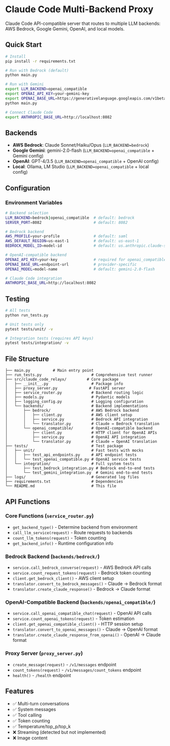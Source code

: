 # Claude Code Multi-Backend Proxy

Claude Code API-compatible server that routes to multiple LLM backends: AWS Bedrock, Google Gemini, OpenAI, and local models.

## Quick Start

```bash
# Install
pip install -r requirements.txt

# Run with Bedrock (default)
python main.py

# Run with Gemini
export LLM_BACKEND=openai_compatible
export OPENAI_API_KEY=your-gemini-key
export OPENAI_BASE_URL=https://generativelanguage.googleapis.com/v1beta/openai
python main.py

# Connect Claude Code
export ANTHROPIC_BASE_URL=http://localhost:8082
```

## Backends

- **AWS Bedrock**: Claude Sonnet/Haiku/Opus (`LLM_BACKEND=bedrock`)
- **Google Gemini**: gemini-2.0-flash (`LLM_BACKEND=openai_compatible` + Gemini config)
- **OpenAI**: GPT-4/3.5 (`LLM_BACKEND=openai_compatible` + OpenAI config)  
- **Local**: Ollama, LM Studio (`LLM_BACKEND=openai_compatible` + local config)

## Configuration

### Environment Variables

```bash
# Backend selection
LLM_BACKEND=bedrock|openai_compatible  # default: bedrock
SERVER_PORT=8082                       # default: 8082

# Bedrock backend
AWS_PROFILE=your-profile               # default: saml
AWS_DEFAULT_REGION=us-east-1           # default: us-east-1
BEDROCK_MODEL_ID=model-id              # default: us.anthropic.claude-sonnet-4-*

# OpenAI-compatible backend
OPENAI_API_KEY=your-key                # required for openai_compatible
OPENAI_BASE_URL=endpoint-url           # provider-specific
OPENAI_MODEL=model-name                # default: gemini-2.0-flash

# Claude Code integration
ANTHROPIC_BASE_URL=http://localhost:8082
```

## Testing

```bash
# All tests
python run_tests.py

# Unit tests only  
pytest tests/unit/ -v

# Integration tests (requires API keys)
pytest tests/integration/ -v
```

## File Structure

```
├── main.py          # Main entry point
├── run_tests.py                      # Comprehensive test runner
├── src/claude_code_relayx/         # Core package
│   ├── __init__.py                   # Package info
│   ├── proxy_server.py              # FastAPI server
│   ├── service_router.py             # Backend routing logic
│   ├── models.py                     # Pydantic models
│   ├── logging_config.py             # Logging configuration
│   └── backends/                     # Backend implementations
│       ├── bedrock/                  # AWS Bedrock backend
│       │   ├── client.py             # AWS client setup
│       │   ├── service.py            # Bedrock API integration
│       │   └── translator.py         # Claude ↔ Bedrock translation
│       └── openai_compatible/        # OpenAI-compatible backend
│           ├── client.py             # HTTP client for OpenAI APIs
│           ├── service.py            # OpenAI API integration
│           └── translator.py         # Claude ↔ OpenAI translation
├── tests/                            # Test package
│   ├── unit/                         # Fast tests with mocks
│   │   ├── test_api_endpoints.py     # API endpoint tests
│   │   └── test_openai_compatible.py # OpenAI service tests
│   └── integration/                  # Full system tests
│       ├── test_bedrock_integration.py # Bedrock end-to-end tests
│       └── test_gemini_integration.py  # Gemini end-to-end tests
├── logs/                             # Generated log files
├── requirements.txt                  # Dependencies
└── README.md                         # This file
```

## API Functions

### Core Functions (`service_router.py`)
- `get_backend_type()` - Determine backend from environment  
- `call_llm_service(request)` - Route requests to backends
- `count_llm_tokens(request)` - Token counting
- `get_backend_info()` - Runtime configuration info

### Bedrock Backend (`backends/bedrock/`)
- `service.call_bedrock_converse(request)` - AWS Bedrock API calls
- `service.count_request_tokens(request)` - Bedrock token counting
- `client.get_bedrock_client()` - AWS client setup
- `translator.convert_to_bedrock_messages()` - Claude → Bedrock format
- `translator.create_claude_response()` - Bedrock → Claude format

### OpenAI-Compatible Backend (`backends/openai_compatible/`)
- `service.call_openai_compatible_chat(request)` - OpenAI API calls
- `service.count_openai_tokens(request)` - Token estimation
- `client.get_openai_compatible_client()` - HTTP session setup
- `translator.convert_to_openai_messages()` - Claude → OpenAI format
- `translator.create_claude_response_from_openai()` - OpenAI → Claude format

### Proxy Server (`proxy_server.py`)
- `create_message(request)` - `/v1/messages` endpoint
- `count_tokens(request)` - `/v1/messages/count_tokens` endpoint
- `health()` - `/health` endpoint

## Features

- ✅ Multi-turn conversations
- ✅ System messages  
- ✅ Tool calling
- ✅ Token counting
- ✅ Temperature/top_p/top_k
- ❌ Streaming (detected but not implemented)
- ❌ Image content